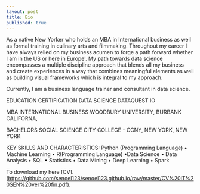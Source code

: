 ```yaml
---
layout: post
title: Bio
published: true
---
```

As a native New Yorker who holds an MBA in International business as well as formal training in culinary arts and filmmaking.  Throughout my career I have always relied on my business acumen to forge a path forward whether I am in the US or here in Europe'.  My path towards data science encompasses a multiple discipline approach that blends all my business and create experiences in a way that combines meaningful elements as well as building visual frameworks which is integral to my approach.

Currently, I am a business language trainer and consultant in data science. 

EDUCATION 
CERTIFICATION DATA SCIENCE
DATAQUEST IO 
 
MBA INTERNATIONAL BUSINESS
WOODBURY UNIVERSITY, BURBANK CALIFORNA,  

BACHELORS SOCIAL SCIENCE
CITY COLLEGE - CCNY, NEW YORK, NEW YORK 

KEY SKILLS AND CHARACTERISTICS: 
Python (Programming Language) • Machine Learning • R(Programming Language) •Data Science • Data Analysis • SQL • Statistics • Data Mining • Deep Learning • Spark

To download my here [CV].(https://github.com/senoel123/senoel123.github.io/raw/master/CV%20IT%20SEN%20ver%20fin.pdf).
